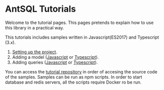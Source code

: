 # AntSQL Tutorials

Welcome to the tutorial pages. This pages pretends to explain how to use this library in a practical way.

This tutorials includes samples written in Javascript(ES2017) and Typescript (3.x).

1. [Setting up the project](./tutorial/1_setting_up_project.md).
2. Adding a model ([Javascript](./tutorial/2_adding_a_model_js.md) or [Typescript](./tutorial/2_adding_a_model_ts.md)).
3. Adding queries ([Javascript](./tutorial/3_adding_queries_js.md) or [Typescript](./tutorial/3_adding_queries_ts.md)).

You can access the [tutorial repository](https://github.com/notaphplover/ant-js-tutorial) in order of accesing the source code of the samples. Samples can be run as npm scripts. In order to start database and redis servers, all the scripts require Docker ro be run.
